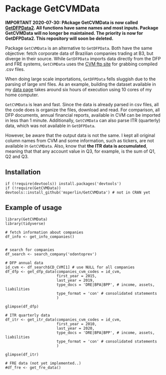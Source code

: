 # Package GetCVMData

**IMPORTANT 2020-07-30: PAckage GetCVMData is now called [GetDFPData2](https://github.com/msperlin/GetDFPData2). All functions have same names and most inputs. Package GetCVMData will no longer be maintained. The priority is now for GetDFPData2. This repository will soon be deleted.**

Package `GetCVMData` is an alternative to `GetDFPData`. Both have the same objective: fetch corporate data of Brazilian companies trading at B3, but diverge in their source. While `GetDFPData` imports data directly from the DFP and FRE systems, `GetCVMData` uses the [CVM ftp site](http://dados.cvm.gov.br/dados/CIA_ABERTA/) for grabbing compiled .csv files.

When doing large scale importations, `GetDFPData` fells sluggish due to the parsing of large xml files. As an example, building the dataset available in my [data page](https://www.msperlin.com/blog/data/data/) takes around six hours of execution using 10 cores of my home computer.

`GetCVMData` is lean and fast. Since the data is already parsed in csv files, all the code does is organize the files, download and read. For comparison, all DFP documents, annual financial reports, available in CVM can be imported in less than 1 minute. Additionally, `GetCVMData` can also parse ITR (quarterly) data, which was not available in `GetDFPData`.

However, be aware that the output data is not the same. I kept all original column names from CVM and some information, such as tickers, are not available in `GetCVMData`. Also, know that **the ITR data is accumulated**, meaning that that any account value in Q3, for example, is the sum of Q1, Q2 and Q3. 


## Installation

```
if (!require(devtools)) install.packages('devtools')
if (!require(GetCVMData)) devtools::install_github('msperlin/GetCVMData') # not in CRAN yet
```

## Example of usage

```
library(GetCVMData)
library(tidyverse)

# fetch information about companies
df_info <- get_info_companies()


# search for companies
df_search <- search_company('odontoprev')

# DFP annual data
id_cvm <- df_search$CD_CVM[1] # use NULL for all companies
df_dfp <- get_dfp_data(companies_cvm_codes = id_cvm, 
                       first_year = 2015,
                       last_year = 2019,
                       type_docs = 'DRE|BPA|BPP', # income, assets, liabilities
                       type_format = 'con' # consolidated statements
                       )

glimpse(df_dfp)

# ITR quarterly data
df_itr <- get_itr_data(companies_cvm_codes = id_cvm, 
                       first_year = 2010,
                       last_year = 2020,
                       type_docs = 'DRE|BPA|BPP', # income, assets, liabilities
                       type_format = 'con' # consolidated statements
                       )

glimpse(df_itr)

# FRE data (not yet implemented..)
#df_fre <- get_fre_data()
```
